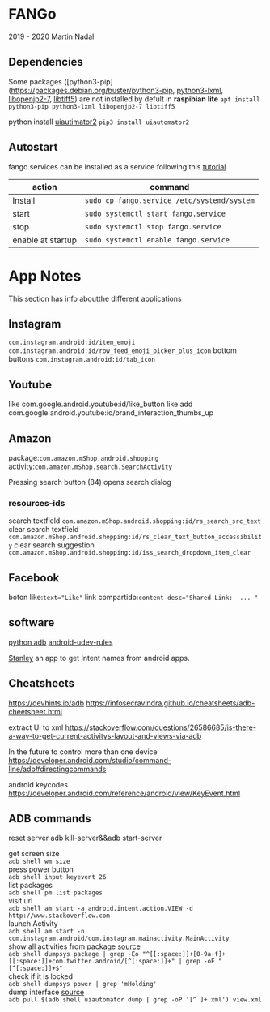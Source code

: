 # FANGo
2019 - 2020 Martin Nadal
## Dependencies
 Some packages ([python3-pip](https://packages.debian.org/buster/python3-pip, [python3-lxml](https://packages.debian.org/buster/python3-lxml), [libopenjp2-7](https://packages.debian.org/buster/libopenjp2-7), [libtiff5](https://packages.debian.org/buster/libtiff5)) are not installed by defult in **raspibian lite**
`apt install python3-pip python3-lxml libopenjp2-7 libtiff5`

python install [uiautimator2](https://pypi.org/project/uiautomator2/)
`pip3 install uiautomator2`

## Autostart
 fango.services can be installed as a service following this [tutorial](https://www.raspberrypi.org/documentation/linux/usage/systemd.md)

|action      | command                                                        |
|------------|---------------------------------------------------------|
|Install     |`sudo cp fango.service /etc/systemd/system`|
|start       |`sudo systemctl start fango.service`                  |
|stop        |`sudo systemctl stop fango.service`                  |
|enable at startup| `sudo systemctl enable fango.service`                |

# App Notes

This section has info aboutthe different applications

## Instagram

`com.instagram.android:id/item_emoji`
`com.instagram.android:id/row_feed_emoji_picker_plus_icon`
bottom buttons
`com.instagram.android:id/tab_icon`

## Youtube
like
com.google.android.youtube:id/like_button
like add
com.google.android.youtube:id/brand_interaction_thumbs_up

## Amazon
package:`com.amazon.mShop.android.shopping`
activity:`com.amazon.mShop.search.SearchActivity`

Pressing search button (84) opens search dialog
### resources-ids
search textfield
`com.amazon.mShop.android.shopping:id/rs_search_src_text`
clear search textfield
`com.amazon.mShop.android.shopping:id/rs_clear_text_button_accessibility`
clear search suggestion
`com.amazon.mShop.android.shopping:id/iss_search_dropdown_item_clear`

## Facebook

boton like:`text="Like"`
link compartido:`content-desc="Shared Link:  ... "`


## software

[python adb](https://github.com/google/python-adb)
[android-udev-rules](https://github.com/M0Rf30/android-udev-rules.git)

[Stanley](https://f-droid.org/en/packages/fr.xgouchet.packageexplorer/) an app to get Intent names from android apps.

## Cheatsheets

https://devhints.io/adb
https://infosecravindra.github.io/cheatsheets/adb-cheetsheet.html

extract UI to xml
https://stackoverflow.com/questions/26586685/is-there-a-way-to-get-current-activitys-layout-and-views-via-adb

In the future to control more than one device
https://developer.android.com/studio/command-line/adb#directingcommands

android keycodes
https://developer.android.com/reference/android/view/KeyEvent.html

## ADB commands

reset server
adb kill-server&&adb start-server

get screen size  
```adb shell wm size```  
press power button  
```adb shell input keyevent 26```  
list packages  
```adb shell pm list packages```  
visit url  
```adb shell am start -a android.intent.action.VIEW -d http://www.stackoverflow.com```  
launch Activity  
```adb shell am start -n com.instagram.android/com.instagram.mainactivity.MainActivity```  
show all activities from package [source](https://stackoverflow.com/a/51649936/2205297)  
```adb shell dumpsys package | grep -Eo "^[[:space:]]+[0-9a-f]+[[:space:]]+com.twitter.android/[^[:space:]]+" | grep -oE "[^[:space:]]+$"```  
check if it is locked  
```adb shell dumpsys power | grep 'mHolding' ```  
dump interface [source](https://stackoverflow.com/a/39923793/2205297)  
```adb pull $(adb shell uiautomator dump | grep -oP '[^ ]+.xml') view.xml```  
